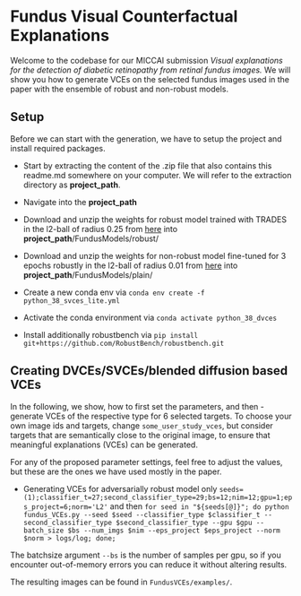 # **Fundus Visual Counterfactual Explanations**

Welcome to the codebase for our MICCAI submission *Visual explanations for the detection of diabetic retinopathy from retinal fundus images.* We will show you how to generate VCEs on the selected fundus images used in the paper with the ensemble of robust and non-robust models. 

## Setup

Before we can start with the generation, we have to setup the project and install required packages.

* Start by extracting the content of the .zip file that also contains this readme.md somewhere on your computer. We will refer to the extraction directory as **project_path**.
* Navigate into the  **project_path**

* Download and unzip the weights for robust model trained with TRADES in the l2-ball of radius 0.25 from [here](https://www.dropbox.com/s/3hj2mwrgtv42as7/0_25_l2.pth) into **project_path**/FundusModels/robust/
* Download and unzip the weights for non-robust model fine-tuned for 3 epochs robustly in the l2-ball of radius 0.01 from [here](https://www.dropbox.com/s/9it0oyico0r3l0y/ft_ep_3.pth) into **project_path**/FundusModels/plain/

* Create a new conda env via `conda env create -f python_38_svces_lite.yml`
* Activate the conda environment via `conda activate python_38_dvces`
* Install additionally robustbench via `pip install git+https://github.com/RobustBench/robustbench.git`

## Creating  DVCEs/SVCEs/blended diffusion based VCEs

In the following, we show, how to first set the parameters, and then - generate VCEs of the respective type for 6 selected targets. To choose your own image ids and targets, change `some_user_study_vces`, but consider targets that are semantically close to the original image, to ensure that meaningful explanations (VCEs) can be generated.

For any of the proposed parameter settings, feel free to adjust the values, but these are the ones we have used mostly in the paper.

* Generating VCEs for adversarially robust model only 
  `seeds=(1);classifier_t=27;second_classifier_type=29;bs=12;nim=12;gpu=1;eps_project=6;norm='L2'`
  and then
  `for seed in "${seeds[@]}"; do python fundus_VCEs.py --seed $seed --classifier_type $classifier_t --second_classifier_type $second_classifier_type --gpu $gpu --batch_size $bs --num_imgs $nim --eps_project $eps_project --norm $norm > logs/log; done;` 


The batchsize argument `--bs` is the number of samples per gpu, so if you encounter out-of-memory errors you can reduce it without altering results.

The resulting images can be found in `FundusVCEs/examples/`.
